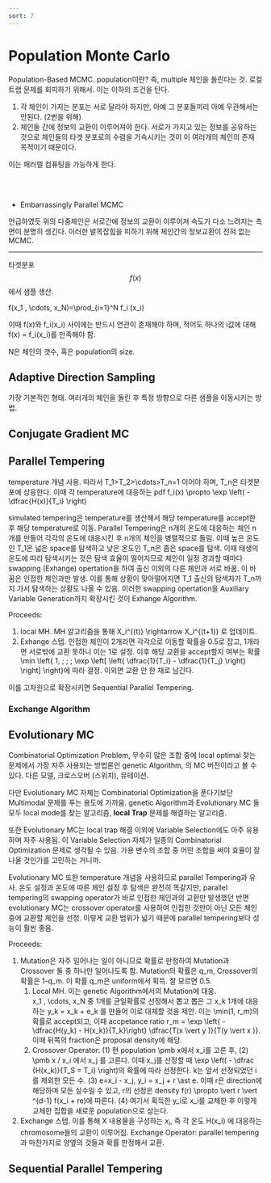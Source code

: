 ```yaml
---
sort: 7
---
```


# Population Monte Carlo

Population-Based MCMC. population이란? 즉, multiple 체인을 돌린다는 것. 로컬 트랩 문제를 회피하기 위해서.  이는 이하의 조건을 탄다.

1. 각 체인이 가지는 분포는 서로 달라야 하지만, 아예 그 분포들끼리 아예 무관해서는 안된다. (2번을 위해)
2. 체인들 간에 정보의 교환이 이루어져야 한다. 서로가 가지고 있는 정보를 공유하는 것으로 체인들의 타겟 분포로의 수렴을 가속시키는 것이 이 여러개의 체인의 존재 목적이기 때문이다.

이는 패러렐 컴퓨팅을 가능하게 한다.

<br>
<br>

- Embarrassingly Parallel MCMC

언급하였듯 위의 다중체인은 서로간에 정보의 교환이 이루어져 속도가 다소 느려지는 측면이 분명히 생긴다. 이러한 발목잡힘을 피하기 위해 체인간의 정보교환이 전혀 없는 MCMC.

----

타겟분포 $$f(x)$$에서 샘플 생산. 

f(x_1 , \cdots, x_N)=\prod_{i=1}^N f_i (x_i)

이때 f(x)와 f_i(x_i) 사이에는 반드시 연관이 존재해야 하며, 적어도 하나의 i값에 대해 f(x) = f_i(x_i)를 만족해야 함.

N은 체인의 갯수, 혹은 population의 size.

## Adaptive Direction Sampling

가장 기본적인 형태. 여러개의 체인을 돌린 후 특정 방향으로 다른 샘플을 이동시키는 방법.

## Conjugate Gradient MC


## Parallel Tempering

temperature 개념 사용.  따라서 T_1>T_2>\cdots>T_n=1 이어야 하며, T_n은 타겟분포에 상응한다. 이때 각 temperature에 대응하는 pdf f_i(x) \propto \exp \left( -\dfrac{H(x)}{T_i} \right)

simulated tempering은 temperature를 생산해서 해당 temperature를 accept한 후 해당 temperature로 이동.
Parallel Tempering은 n개의 온도에 대응하는 체인 n개를 만들어 각각의 온도에 대응시킨 후 n개의 체인을 병렬적으로 돌림. 이때 높은 온도인 T_1은 넓은 space를 탐색하고 낮은 온도인 T_n은 좁은 space를 탐색. 이때 태생의 온도에 따라 탐색시키는 것은 탐색 효율이 떨어지므로 체인이 일정 경과할 때마다 swapping (Exhange) opertation을 하여 출신 이외의 다른 체인과 서로 바꿈. 이 바꿈은 인접한 체인과만 발생. 이를 통해 상황이 맞아떨어지면 T_1 출신의 탐색자가 T_n까지 가서 탐색하는 상황도 나올 수 있음. 이러한 swapping opertation을 Auxiliary Variable Generation까지 확장시킨 것이 Exhange Algorithm. 

Proceeds:
1. local MH. MH 알고리즘을 통해 X_i^{(t)} \rightarrow X_i^{(t+1)} 로 업데이트.
2. Exhange 스텝. 인접한 체인이 2개라면 각각으로 이동할 확률을 0.5로 잡고, 1개라면 서로밖에 교환 못하니 이는 1로 설정. 이후 해당 교환을 accept할지 여부는 확률 \min \left\{ 1, \; \; \; \exp \left[ \left\{ \dfrac{1}{T_i} - \dfrac{1}{T_j} \right\}  \right] \right\}에 따라 결정. 이외면 교환 안 한 채로 남긴다.


이를 고차원으로 확장시키면 Sequential Parallel Tempering.

### Exchange Algorithm

## Evolutionary MC

Combinatorial Optimization Problem, 무수히 많은 조합 중에 local optimal 찾는 문제에서 가장 자주 사용되는 방법론인 genetic Algorithm, 의 MC 버전이라고 볼 수 있다. 다른 모델, 크로스오버 (스위치), 뮤테이션.

다만 Evolutionary MC 자체는 Combinatorial Optimization을 푼다기보단 Multimodal 문제를 푸는 용도에 가까움. genetic Algorithm과 Evolutionary MC 둘 모두 local mode를 찾는 알고리즘, **local Trap** 문제를 해결하는 알고리즘.

또한 Evolutionary MC는 local trap 해결 이외에 Variable Selection에도 아주 유용하며 자주 사용됨. 이 Variable Selection 자체가 일종의 Combinatorial Optimization 문제로 생각될 수 있음. 가용 변수의 조합 중 어떤 조합을 써야 효율이 잘 나올 것인가를 고민하는 거니까.

Evolutionary MC 또한 temperature 개념을 사용하므로 parallel Tempering과 유사. 온도 설정과 온도에 따른 체인 설정 후 탐색은 완전히 똑같지만, parallel tempering의 swapping operator가 바로 인접한 체인과의 교환만 발생했던 반면 evolutionary MC는 crossover operator를 사용하여 인접한 것만이 아닌 모든 체인 중에 교환할 체인을 선정. 이렇게 교환 범위가 넓기 때문에 parallel tempering보다 성능이 훨씬 좋음.

Proceeds:
1. Mutation은 자주 일어나는 일이 아니므로 확률로 판정하여 Mutation과 Crossover 둘 중 하나만 일어나도록 함. Mutation의 확률은 q_m, Crossover의 확률은 1-q_m. 이 확률 q_m은 uniform에서 획득. 잘 모르면 0.5.
	1. Local MH. 이는 genetic Algorithm에서의 Mutation에 대응. <br> x_1 , \cdots, x_N 중 1개를 균일확률로 선정해서 뽑고 뽑은 그 x_k 1개에 대응하는 y_k = x_k + e_k 를 만들어 이로 대체할 것을 제안. 이는 \min(1, r_m)의 확률로 accept되고, 이때 accpetance ratio r_m = \exp \left\{ - \dfrac{H(y_k) - H(x_k)}{T_k}\right\} \dfrac{T(x \vert y )}{T(y \vert x )}. 이때 뒤쪽의 fraction은 proposal density에 해당.
	2. Crossover Operator: (1) 현 population \pmb x에서 x_i를 고른 후, (2) \pmb x / x_i 에서 x_j 를 고른다. 이때 x_j를 선정할 때 \exp \left( - \dfrac {H(x_k)}{T_S = T_i} \right)의 확률에 따라 선정한다. k는 앞서 선정되었던 i를 제외한 모든 수. (3) e=x_i - x_j, y_i = x_j + r \ast e. 이때 r은 direction에 해당하며 모든 실수일 수 있고, r의 선정은 density f(r) \propto \vert r \vert ^{d-1} f(x_i + re)에 따른다. (4) 여기서 획득한 y_i로 x_i를 교체한 후 이렇게 교체한 집합을 새로운 population으로 삼는다.
3. Exchange 스텝. 이를 통해 X 내용물을 구성하는 $x_i$, 즉 각 온도 H(x_i) 에 대응하는 chromosome들의 교환이 이루어짐. Exchange Operator: parallel tempering과 마찬가지로 양옆의 것들과 확률 판정해서 교환.


## Sequential Parallel Tempering





























































































































































































































































































































































































